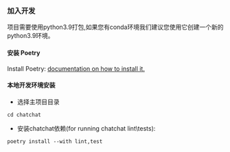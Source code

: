 
### 加入开发
项目需要使用python3.9打包,如果您有conda环境我们建议您使用它创建一个新的python3.9环境。

#### 安装 Poetry
Install Poetry: [documentation on how to install it.](https://python-poetry.org/docs/#installing-with-pipx)

#### 本地开发环境安装

- 选择主项目目录
```
cd chatchat
```

- 安装chatchat依赖(for running chatchat lint\tests):

```
poetry install --with lint,test
```